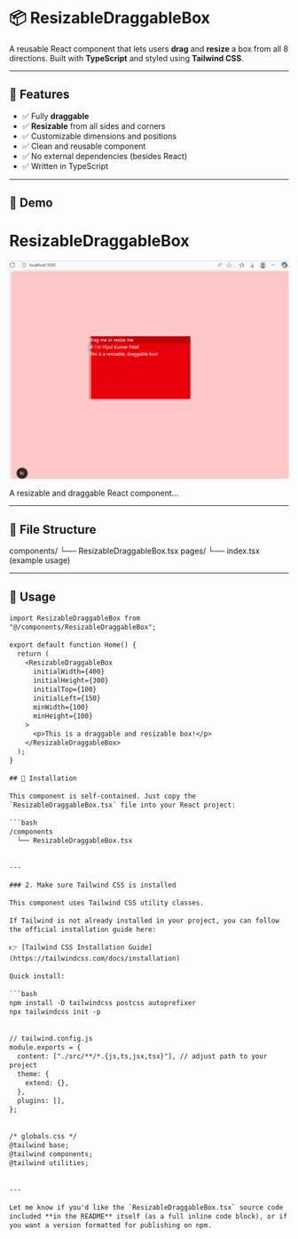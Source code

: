 # 📦 ResizableDraggableBox

A reusable React component that lets users **drag** and **resize** a box from all 8 directions. Built with **TypeScript** and styled using **Tailwind CSS**.

---

## 🚀 Features

- ✅ Fully **draggable**
- ✅ **Resizable** from all sides and corners
- ✅ Customizable dimensions and positions
- ✅ Clean and reusable component
- ✅ No external dependencies (besides React)
- ✅ Written in TypeScript

---

## 📸 Demo

# ResizableDraggableBox

![Demo](./demo.gif)

A resizable and draggable React component...


---

## 📁 File Structure

components/
└── ResizableDraggableBox.tsx
pages/
└── index.tsx (example usage)


---

## 🧩 Usage

```tsx
import ResizableDraggableBox from "@/components/ResizableDraggableBox";

export default function Home() {
  return (
    <ResizableDraggableBox
      initialWidth={400}
      initialHeight={300}
      initialTop={100}
      initialLeft={150}
      minWidth={100}
      minHeight={100}
    >
      <p>This is a draggable and resizable box!</p>
    </ResizableDraggableBox>
  );
}

## 🧱 Installation

This component is self-contained. Just copy the `ResizableDraggableBox.tsx` file into your React project:

```bash
/components
  └── ResizableDraggableBox.tsx


---

### 2. Make sure Tailwind CSS is installed

This component uses Tailwind CSS utility classes.

If Tailwind is not already installed in your project, you can follow the official installation guide here:

👉 [Tailwind CSS Installation Guide](https://tailwindcss.com/docs/installation)

Quick install:

```bash
npm install -D tailwindcss postcss autoprefixer
npx tailwindcss init -p


// tailwind.config.js
module.exports = {
  content: ["./src/**/*.{js,ts,jsx,tsx}"], // adjust path to your project
  theme: {
    extend: {},
  },
  plugins: [],
};


/* globals.css */
@tailwind base;
@tailwind components;
@tailwind utilities;


---

Let me know if you'd like the `ResizableDraggableBox.tsx` source code included **in the README** itself (as a full inline code block), or if you want a version formatted for publishing on npm.


